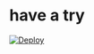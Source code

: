# have a try

[![Deploy](https://www.herokucdn.com/deploy/button.png)](https://dashboard.heroku.com/new?template=https://github.com/cc6629/game) 
